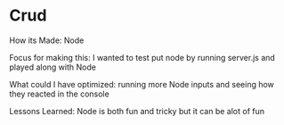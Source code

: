 # Crud



How its Made: Node

Focus for making this: I wanted to test put node by running server.js and played along with Node

What could I have optimized: running more Node inputs and seeing how they reacted in the console

Lessons Learned: Node is both fun and tricky but it can be alot of fun
